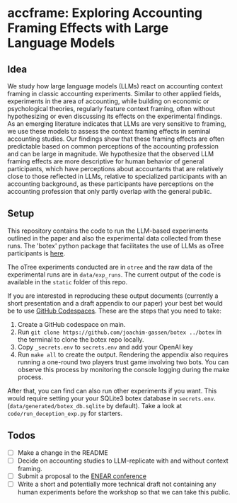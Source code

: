 # accframe: Exploring Accounting Framing Effects with Large Language Models

## Idea

We study how large language models (LLMs) react on accounting context framing in classic accounting experiments. Similar to other applied fields, experiments in the area of accounting, while building on economic or psychological theories, regularly feature context framing, often without hypothesizing or even discussing its effects on the experimental findings. As an emerging literature indicates that LLMs are very sensitive to framing, we use these models to assess the context framing effects in seminal accounting studies. Our findings show that these framing effects are often predictable based on common perceptions of the accounting profession and can be large in magnitude. We hypothesize that the observed LLM framing effects are more descriptive for human behavior of general participants, which have perceptions about accountants that are relatively close to those reflected in LLMs, relative to specialized participants with an accounting background, as these participants have perceptions on the accounting profession that only partly overlap with the general public.

## Setup

This repository contains the code to run the LLM-based experiments outlined in the paper and also the experimental data collected from these runs. The 'botex' python package that facilitates the use of LLMs as oTree participants is [here](https://github.com/joachim-gassen/botex). 

The oTree experiments conducted are in `otree` and the raw data of the experimental runs are in `data/exp_runs`. The current output of the code is available in the `static` folder of this repo.

If you are interested in reproducing these output documents (currently a short presentation and a draft appendix to our paper) your best bet would be to use [GitHub Codespaces](https://github.com/features/codespaces). These are the steps that you need to take:

1. Create a GitHub codespace on main.
2. Run `git clone https://github.com/joachim-gassen/botex ../botex` in the terminal to clone the botex repo locally. 
3. Copy `_secrets.env` to `secrets.env` and add your OpenAI key 
4. Run `make all` to create the output. Rendering the appendix also requires running a one-round two players trust game involving two bots. You can observe this process by monitoring the console logging during the make process.

After that, you can find can also run other experiments if you want. This would require setting your your SQLite3 botex database in `secrets.env`. (`data/generated/botex_db.sqlite` by default). Take a look at `code/run_deception_exp.py` for starters.

## Todos

- [ ] Make a change in the README
- [ ] Decide on accounting studies to LLM-replicate with and without context framing.
- [ ] Submit a proposal to the [ENEAR conference](https://sites.google.com/view/enearonline/2024-conference)
- [ ] Write a short and potentially more technical draft not containing any human experiments before the workshop so that we can take this public.  
